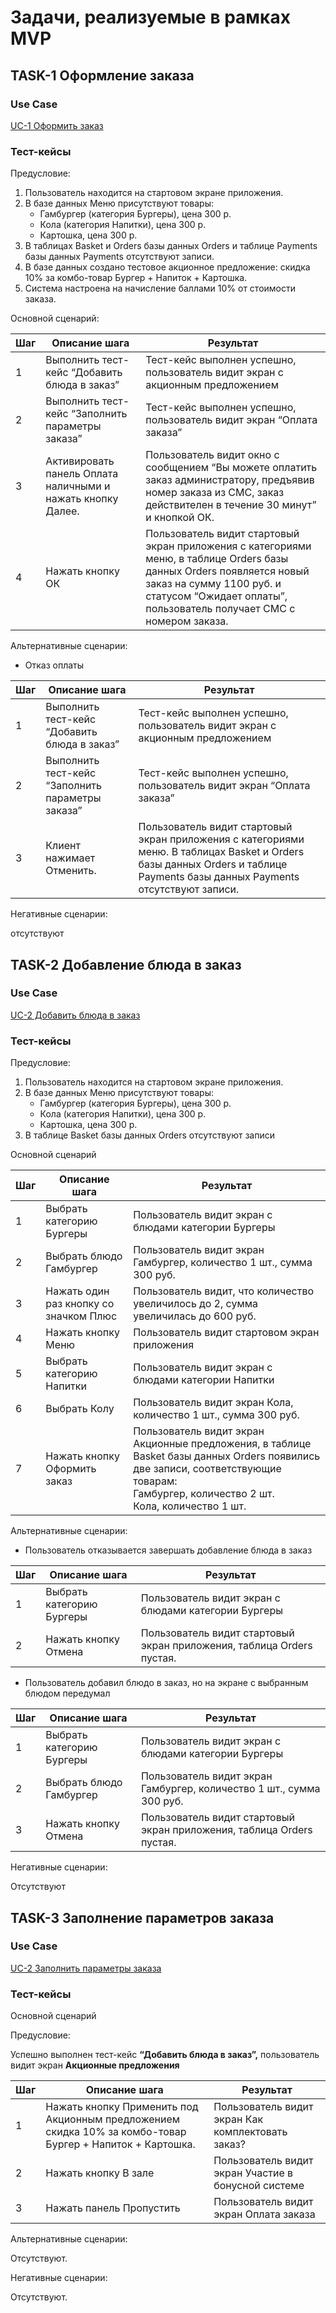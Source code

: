 # Задачи, реализуемые в рамках MVP

## TASK-1 Оформление заказа

### Use Case

[UC-1 Оформить заказ](../requirements.md#use-case_1)

### Тест-кейсы

Предусловие:

1. Пользователь находится на стартовом экране приложения.
2. В базе данных Меню присутствуют товары:
    - Гамбургер (категория Бургеры), цена 300 р.
    - Кола (категория Напитки), цена 300 р.
    - Картошка, цена 300 р.
3. В таблицах Basket и Orders базы данных Orders и таблице Payments базы данных Payments отсутствуют записи.
4. В базе данных создано тестовое акционное предложение: скидка 10% за комбо-товар Бургер + Напиток + Картошка.
5. Система настроена на начисление баллами 10% от стоимости заказа.

Основной сценарий:

| Шаг | Описание шага | Результат |
| --- | --- | --- |
| 1 | Выполнить тест-кейс “Добавить блюда в заказ” | Тест-кейс выполнен успешно, пользователь видит экран с акционным предложением |
| 2 | Выполнить тест-кейс “Заполнить параметры заказа” | Тест-кейс выполнен успешно, пользователь видит экран “Оплата заказа” |
| 3 | Активировать панель Оплата наличными и нажать кнопку Далее. | Пользователь видит окно с сообщением “Вы можете оплатить заказ администратору, предъявив номер заказа из СМС, заказ действителен в течение 30 минут” и кнопкой ОК. |
| 4 | Нажать кнопку ОК | Пользователь видит стартовый экран приложения с категориями меню,  в таблице Orders базы данных Orders появляется новый заказ на сумму 1100 руб. и статусом “Ожидает оплаты”, пользователь получает СМС с номером заказа. |

Альтернативные сценарии:  
- Отказ оплаты

| Шаг | Описание шага | Результат |
| --- | --- | --- |
| 1 | Выполнить тест-кейс “Добавить блюда в заказ” | Тест-кейс выполнен успешно, пользователь видит экран с акционным предложением |
| 2 | Выполнить тест-кейс “Заполнить параметры заказа” | Тест-кейс выполнен успешно, пользователь видит экран “Оплата заказа” |
| 3 | Клиент нажимает Отменить. | Пользователь видит стартовый экран приложения с категориями меню. В таблицах Basket и Orders базы данных Orders и таблице Payments базы данных Payments отсутствуют записи. |

Негативные сценарии:

отсутствуют

## TASK-2 Добавление блюда в заказ

### Use Case

[UC-2 Добавить блюда в заказ](../requirements.md#use-case_2)

### Тест-кейсы

Предусловие:

1. Пользователь находится на стартовом экране приложения.
2. В базе данных Меню присутствуют товары:
    - Гамбургер (категория Бургеры), цена 300 р.
    - Кола (категория Напитки), цена 300 р.
    - Картошка, цена 300 р.
3. В таблице Basket базы данных Orders отсутствуют записи

Основной сценарий

| Шаг | Описание шага | Результат |
| --- | --- | --- |
| 1 | Выбрать категорию Бургеры | Пользователь видит экран с блюдами категории Бургеры |
| 2 | Выбрать блюдо Гамбургер | Пользователь видит экран Гамбургер, количество 1 шт., сумма 300 руб. |
| 3 | Нажать один раз кнопку со значком Плюс | Пользователь видит, что количество увеличилось до 2, сумма увеличилась до 600 руб. |
| 4 | Нажать кнопку Меню | Пользователь видит стартовом экран приложения |
| 5 | Выбрать категорию Напитки | Пользователь видит экран с блюдами категории Напитки |
| 6 | Выбрать Колу | Пользователь видит экран Кола, количество 1 шт., сумма 300 руб. |
| 7 | Нажать кнопку Оформить заказ | Пользователь видит экран Акционные предложения, в таблице Basket базы данных Orders появились две записи, соответствующие товарам:<br/>Гамбургер, количество 2 шт.<br/>Кола, количество 1 шт. |

Альтернативные сценарии:

- Пользователь отказывается завершать добавление блюда в заказ

| Шаг | Описание шага | Результат |
| --- | --- | --- |
| 1 | Выбрать категорию Бургеры | Пользователь видит экран с блюдами категории Бургеры |
| 2 | Нажать кнопку Отмена |Пользователь видит стартовый экран приложения, таблица Orders пустая. |

- Пользователь добавил блюдо в заказ, но на экране с выбранным блюдом передумал

| Шаг | Описание шага | Результат |
| --- | --- | --- |
| 1 | Выбрать категорию Бургеры | Пользователь видит экран с блюдами категории Бургеры |
| 2 | Выбрать блюдо Гамбургер | Пользователь видит экран Гамбургер, количество 1 шт., сумма 300 руб. |
| 3 |Нажать кнопку Отмена | Пользователь видит стартовый экран приложения, таблица Orders пустая. |

Негативные сценарии:

Отсутствуют

## TASK-3 Заполнение параметров заказа

### Use Case

[UC-2 Заполнить параметры заказа](../requirements.md#use-case_3)

### Тест-кейсы

Основной сценарий

Предусловие:

Успешно выполнен тест-кейс **“Добавить блюда в заказ”,** пользователь видит экран **Акционные предложения**

| Шаг | Описание шага | Результат |
| --- | --- | --- |
| 1 | Нажать кнопку Применить под Акционным предложением скидка 10% за комбо-товар Бургер + Напиток + Картошка. | Пользователь видит экран Как комплектовать заказ? |
| 2 | Нажать кнопку В зале | Пользователь видит экран Участие в бонусной системе |
| 3 | Нажать панель Пропустить | Пользователь видит экран Оплата заказа |

Альтернативные сценарии:

Отсутствуют.

Негативные сценарии:

Отсутствуют.